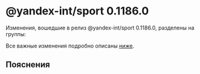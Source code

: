 # @yandex-int/sport 0.1186.0

<!-- ЧЕЛОВЕЧЕСКОЕ ВСТУПЛЕНИЕ -->

Изменения, вошедшие в релиз @yandex-int/sport 0.1186.0, разделены на группы:

Все важные изменения подробно описаны [ниже](#Пояснения).

## Пояснения

